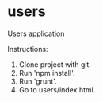 # users
Users application

Instructions:

1. Clone project with git.
2. Run 'npm install'.
3. Run 'grunt'.
4. Go to users/index.html.
